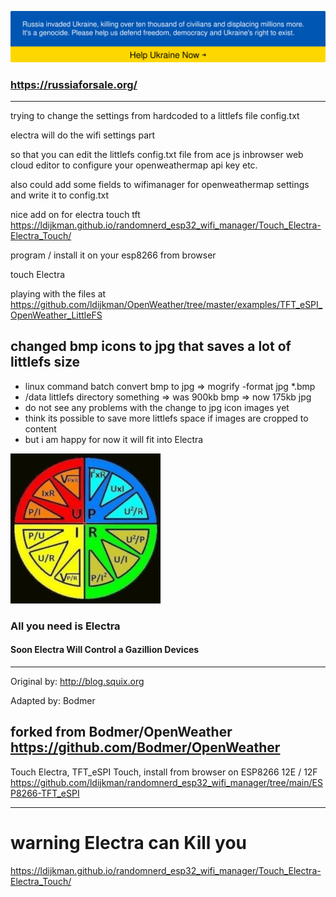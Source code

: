 <p><a href="https://stand-with-ukraine.pp.ua/#" rel="nofollow"><img src="https://raw.githubusercontent.com/vshymanskyy/StandWithUkraine/main/banner2-direct.svg" alt="Stand With Ukraine"></a></p>

### https://russiaforsale.org/

---

trying to change the settings from hardcoded to a littlefs file config.txt

electra will do the wifi settings part 

so that you can edit the littlefs config.txt file from ace js inbrowser web cloud editor to configure your openweathermap api key etc.

also could add some fields to wifimanager for openweathermap settings and write it to config.txt

nice add on for electra touch tft https://ldijkman.github.io/randomnerd_esp32_wifi_manager/Touch_Electra-Electra_Touch/

program / install it on your esp8266 from browser

touch Electra

playing with the files at https://github.com/ldijkman/OpenWeather/tree/master/examples/TFT_eSPI_OpenWeather_LittleFS

## changed bmp icons to jpg that saves a lot of littlefs size
- linux command batch convert bmp to jpg => mogrify -format jpg *.bmp
- /data littlefs directory something => was 900kb bmp => now 175kb jpg
- do not see any problems with the change to jpg icon images yet
- think its possible to save more littlefs space if images are cropped to content
- but i am happy for now it will fit into Electra

<img src="https://github.com/ldijkman/OpenWeather/blob/master/examples/TFT_eSPI_OpenWeather_LittleFS/data/electra_ohm_law.jpg">

### All you need is Electra

#### Soon Electra Will Control a Gazillion Devices

------------------

Original by: http://blog.squix.org

Adapted by: Bodmer

forked from Bodmer/OpenWeather https://github.com/Bodmer/OpenWeather
---

Touch Electra, TFT_eSPI Touch, install from browser on ESP8266 12E / 12F
https://github.com/ldijkman/randomnerd_esp32_wifi_manager/tree/main/ESP8266-TFT_eSPI

---


# warning Electra can Kill you

https://ldijkman.github.io/randomnerd_esp32_wifi_manager/Touch_Electra-Electra_Touch/

